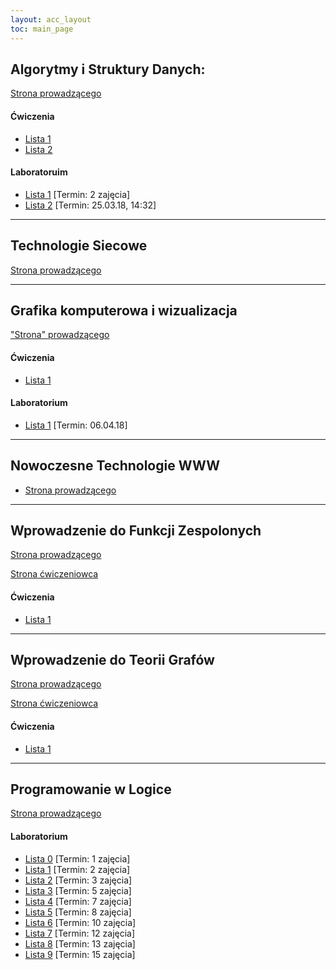 ```yaml
---
layout: acc_layout
toc: main_page
---
```


## Algorytmy i Struktury Danych:
[Strona prowadzącego](http://cs.pwr.edu.pl/golebiewski/)

#### Ćwiczenia
* [Lista 1](https://cs.pwr.edu.pl/golebiewski/teaching/1718/aisd/ex1.pdf)
* [Lista 2](https://cs.pwr.edu.pl/golebiewski/teaching/1718/aisd/ex2.pdf)

#### Laboratoruim
* [Lista 1](https://cs.pwr.edu.pl/golebiewski/teaching/1718/aisd/lab1.pdf) \[Termin: 2 zajęcia\]
* [Lista 2](https://cs.pwr.edu.pl/golebiewski/teaching/1718/aisd/lab2.pdf) \[Termin: 25.03.18, 14:32\]

***

## Technologie Siecowe
[Strona prowadzącego](http://cs.pwr.edu.pl/krzywiecki/teaching.html)

***

## Grafika komputerowa i wizualizacja
["Strona" prowadzącego](https://drive.google.com/drive/folders/1Eyjbc0yleaQkyKj6yf2O_NcmuwF7e4IU)

#### Ćwiczenia
* [Lista 1](https://drive.google.com/file/d/16vLOGLkXtqCTyW311LnYq0RJzmFavtmh/view)

#### Laboratorium
* [Lista 1](https://docs.google.com/document/d/1vT03ouBOyD5CyrSE5IRz8WoAaMzSfLAiYhgecUNSlMc/view) \[Termin: 06.04.18\]

***

## Nowoczesne Technologie WWW
* [Strona prowadzącego](http://cs.pwr.edu.pl/cichon/2017_18_b/WWW.php)

***

## Wprowadzenie do Funkcji Zespolonych
[Strona prowadzącego](http://cs.pwr.edu.pl/morayne/dydaktyka.html)

[Strona ćwiczeniowca](http://cs.pwr.edu.pl/ralowski/dydaktyka/funkcje_zespolone/wiosna_2018/complex.html)

#### Ćwiczenia
* [Lista 1](http://cs.pwr.edu.pl/ralowski/dydaktyka/funkcje_zespolone/wiosna_2018/lista_1.pdf)

***

## Wprowadzenie do Teorii Grafów
[Strona prowadzącego](http://cs.pwr.edu.pl/morayne/dydaktyka.html)

[Strona ćwiczeniowca](http://cs.pwr.edu.pl/kuchta/)

#### Ćwiczenia
* [Lista 1](http://cs.pwr.edu.pl/kuchta/grafy1_2018.pdf)

***

## Programowanie w Logice
[Strona prowadzącego](http://ki.pwr.edu.pl/kobylanski/dydaktyka/page6/page2/index.html)

#### Laboratorium
* [Lista 0](http://156.17.7.16/public/dydaktyka/kobylanski/laboratoria/inzynierskie/PL/pl_lista0.pdf) \[Termin: 1 zajęcia\]
* [Lista 1](http://156.17.7.16/public/dydaktyka/kobylanski/laboratoria/inzynierskie/PL/pl_lista1.pdf) \[Termin: 2 zajęcia\]
* [Lista 2](http://156.17.7.16/public/dydaktyka/kobylanski/laboratoria/inzynierskie/PL/pl_lista2.pdf) \[Termin: 3 zajęcia\]
* [Lista 3](http://156.17.7.16/public/dydaktyka/kobylanski/laboratoria/inzynierskie/PL/pl_lista3.pdf) \[Termin: 5 zajęcia\]
* [Lista 4](http://156.17.7.16/public/dydaktyka/kobylanski/laboratoria/inzynierskie/PL/pl_lista4.pdf) \[Termin: 7 zajęcia\]
* [Lista 5](http://156.17.7.16/public/dydaktyka/kobylanski/laboratoria/inzynierskie/PL/pl_lista5.pdf) \[Termin: 8 zajęcia\]
* [Lista 6](http://156.17.7.16/public/dydaktyka/kobylanski/laboratoria/inzynierskie/PL/pl_lista6.pdf) \[Termin: 10 zajęcia\]
* [Lista 7](http://156.17.7.16/public/dydaktyka/kobylanski/laboratoria/inzynierskie/PL/pl_lista7.pdf) \[Termin: 12 zajęcia\]
* [Lista 8](http://156.17.7.16/public/dydaktyka/kobylanski/laboratoria/inzynierskie/PL/pl_lista8.pdf) \[Termin: 13 zajęcia\]
* [Lista 9](http://156.17.7.16/public/dydaktyka/kobylanski/laboratoria/inzynierskie/PL/pl_lista9.pdf) \[Termin: 15 zajęcia\]
